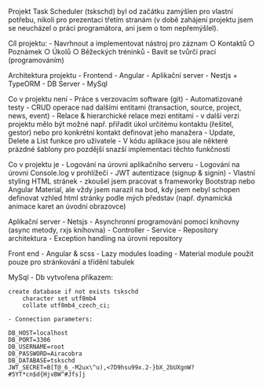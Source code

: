 Projekt Task Scheduler (tskschd) byl od začátku zamýšlen pro vlastní potřebu, nikoli pro prezentaci třetím stranám (v době zahájení projektu jsem se neucházel o práci programátora, ani jsem o tom nepřemýšlel).

Cíl projektu:
	- Navrhnout a implementovat nástroj pro záznam
		○ Kontaktů
		○ Poznámek
		○ Úkolů
		○ Běžeckých tréninků
	- Bavit se tvůrčí prací (programováním)

Architektura projektu
	- Frontend - Angular
	- Aplikační server - Nestjs + TypeORM
	- DB Server - MySql

Co v projektu není
	- Práce s verzovacím software (git)
	- Automatizované testy
	- CRUD operace nad dalšími entitami (transaction, source, project, news, event)
	- Relace & hierarchické relace mezi entitami - v další verzi projektu mělo být možné např. přiřadit úkol určitému kontaktu (řešitel, gestor) nebo pro konkrétní kontakt definovat jeho manažera
	- Update, Delete a List funkce pro uživatele
	- V kódu aplikace jsou ale některé prázdné šablony pro pozdější snazší implementaci těchto funkčností

Co v projektu je
	- Logování na úrovni aplikačního serveru
    - Logování na úrovni Console.log v prohlížeči
	- JWT autentizace (signup & signin)
	- Vlastní styling HTML stránek - zkoušel jsem pracovat s frameworky Bootstrap nebo Angular Material, ale vždy jsem narazil na bod, kdy jsem nebyl schopen definovat vzhled html stránky podle mých představ (např. dynamická animace karet an úvodní obrazovce)

Aplikační server
	- Netsjs
	- Asynchronní programování pomocí knihovny (async metody, rxjs knihovna)
	- Controller - Service - Repository architektura
	- Exception handling na úrovni repository

Front end
	- Angular & scss
	- Lazy modules loading
	- Material module použit pouze pro stránkování a třídění tabulek

MySql
	- Db vytvořena příkazem:

	create database if not exists tskschd
		character set utf8mb4
		collate utf8mb4_czech_ci;
		
	- Connection parameters:
	
	DB_HOST=localhost
	DB_PORT=3306
	DB_USERNAME=root
	DB_PASSWORD=Airacobra
	DB_DATABASE=tskschd
	JWT_SECRET=B[T@_6_-M2ux\^u),<7D9hsu99x.2-}bX_2bUXgnW?#5YT*cn$d{HjvBW^#Jfs]j
	

	
	
	
	
